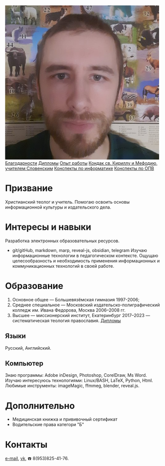 ![Фото на фоне животных|100px](photo.jpg)
<br>
[Благодарности](gratitude.md)
[Дипломы](diplom.md)
[Опыт работы](work_experience.md)
[Кондак св. Кириллу и Мефодию, учителем Словенским](kondak.md)
[Конспекты по информатике](https://nazarovki.github.io/computer-science)
[Конспекты по ОПВ](https://nazarovki.github.io/vera/)

# Призвание
Христианский теолог и учитель. 
Помогаю освоить основы информационной культуры и издательского дела.

# Интересы и навыки
Разработка электронных образовательных ресурсов. 
- git/gitHub, markdown, marp, reveal-js, obsidian, telegram
Изучаю информационные технологии в педагогическом контексте. Ощущаю целесообразность и необходимость применения информационных и коммуникационных технологий в своей работе. 


# Образование
1. Основное общее — Большевязёмская гимназия 1997-2006;
2. Среднее специальное — Московский издательско-полиграфический колледж им. Ивана Федорова, Москва 2006–2008 гг.
3. Высшее — миссионерский институт, Екатеринбург 2017–2023 — систематическая теология православия.
[Дипломы](diplom.md)

## Языки 
Русский, Английский. 

## Компьютер
Знаю программы: Adobe inDesign,  Photoshop, CorelDraw, Ms Word.
Изучаю интересуюсь технологиями: Linux/BASH, LaTeX, Python, Html.
Любимые инструменты: imageMagic, ffmmeg, blender, reveal.js.

# Дополнительно
- Медицинская книжка и прививочный сертификат
- Водительские права категори "Б"

# Контакты 
[e-mail](kirilnazarov@gmail.com), 
[vk](https://vk.com/nazarov_ki), 
☎️ 8(953)825-41-76.
<!---
NazarovKI/NazarovKI is a ✨ special ✨ repository because its `README.md` (this file) appears on your GitHub profile.
You can click the Preview link to take a look at your changes.
--->

